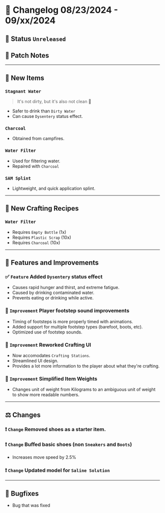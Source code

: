 # :bookmark_tabs:  Changelog 08/23/2024 - 09/xx/2024

## :red_circle: Status `Unreleased`
<!-- ## :green_circle: Status `Released` -->

## :speech_balloon: Patch Notes

________

## :gun: New Items

### `Stagnant Water`
> It's not dirty, but it's also not clean :eyes:
- Safer to drink than `Dirty Water`
- Can cause `Dysentery` status effect.

### `Charcoal`
- Obtained from campfires.

### `Water Filter`
- Used for filtering water.
- Repaired with `Charcoal`

### `SAM Splint`
- Lightweight, and quick application splint.

________

## :thread: New Crafting Recipes

### `Water Filter`
- Requires `Empty Bottle` (1x)
- Requires `Plastic Scrap` (10x)
- Requires `Charcoal` (10x)

________

## :loudspeaker: Features and Improvements

### :white_check_mark: `Feature` Added `Dysentery` status effect
- Causes rapid hunger and thirst, and extreme fatigue.
- Caused by drinking contaminated water.
- Prevents eating or drinking while active.

### :arrow_up_small: `Improvement` Player footstep sound improvements
- Timing of footsteps is more properly timed with animations.
- Added support for multiple footstep types (barefoot, boots, etc).
- Optimized use of footstep sounds.

### :arrow_up_small: `Improvement` Reworked Crafting UI
- Now accomodates `Crafting Stations`.
- Streamlined UI design.
- Provides a lot more information to the player about what they're crafting.

### :arrow_up_small: `Improvement` Simplified Item Weights
- Changes unit of weight from Kilograms to an ambiguous unit of weight to show more readable numbers.

________

## :balance_scale: Changes

### :exclamation: `Change` Removed shoes as a starter item.

### :exclamation: `Change` Buffed basic shoes (non `Sneakers` and `Boots`)
- Increases move speed by 2.5%

### :exclamation: `Change` Updated model for `Saline Solution`

________

## :bug: Bugfixes
- Bug that was fixed
